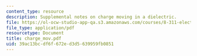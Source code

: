 ```yaml
---
content_type: resource
description: Supplemental notes on charge moving in a dielectric.
file: https://ol-ocw-studio-app-qa.s3.amazonaws.com/courses/8-311-electromagnetic-theory-spring-2004/39ac13bcdf6f672ed3d5639959fb0851_charge_mov.pdf
file_type: application/pdf
resourcetype: Document
title: charge_mov.pdf
uid: 39ac13bc-df6f-672e-d3d5-639959fb0851
---
```


